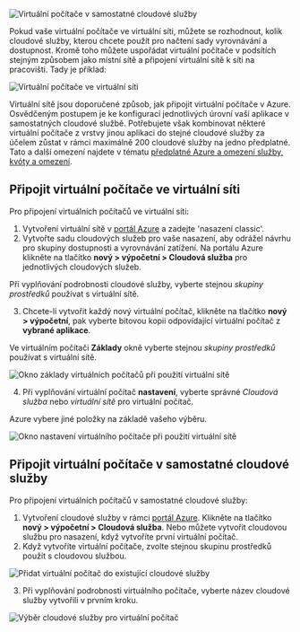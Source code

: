 

![Virtuální počítače v samostatné cloudové služby](./media/virtual-machines-common-classic-connect-vms/CloudServiceExample.png)

Pokud vaše virtuální počítače ve virtuální síti, můžete se rozhodnout, kolik cloudové služby, kterou chcete použít pro načtení sady vyrovnávání a dostupnost. Kromě toho můžete uspořádat virtuální počítače v podsítích stejným způsobem jako místní sítě a připojení virtuální sítě k síti na pracovišti. Tady je příklad:

![Virtuální počítače ve virtuální síti](./media/virtual-machines-common-classic-connect-vms/VirtualNetworkExample.png)

Virtuální sítě jsou doporučené způsob, jak připojit virtuální počítače v Azure. Osvědčeným postupem je ke konfiguraci jednotlivých úrovní vaší aplikace v samostatných cloudové službě. Potřebujete však kombinovat některé virtuální počítače z vrstvy jinou aplikaci do stejné cloudové služby za účelem zůstat v rámci maximálně 200 cloudové služby na jedno předplatné. Tato a další omezení najdete v tématu [předplatné Azure a omezení služby, kvóty a omezení](../articles/azure-subscription-service-limits.md).

## <a name="connect-vms-in-a-virtual-network"></a>Připojit virtuální počítače ve virtuální síti
Pro připojení virtuálních počítačů ve virtuální síti:

1. Vytvoření virtuální sítě v [portál Azure](../articles/virtual-network/virtual-networks-create-vnet-classic-pportal.md) a zadejte 'nasazení classic'.
2. Vytvořte sadu cloudových služeb pro vaše nasazení, aby odrážel návrhu pro skupiny dostupnosti a vyrovnávání zatížení. Na portálu Azure klikněte na tlačítko **nový > výpočetní > Cloudová služba** pro jednotlivých cloudových služeb.

  Při vyplňování podrobnosti cloudové služby, vyberte stejnou _skupiny prostředků_ používat s virtuální sítě.

3. Chcete-li vytvořit každý nový virtuální počítač, klikněte na tlačítko **nový > výpočetní**, pak vyberte bitovou kopii odpovídající virtuální počítač z **vybrané aplikace**.

  Ve virtuálním počítači **Základy** okně vyberte stejnou _skupiny prostředků_ používat s virtuální sítě.

  ![Okno základy virtuálních počítačů při použití virtuální sítě](./media/virtual-machines-common-classic-connect-vms/CreateVM_Basics_VN.png)

4. Při vyplňování virtuální počítač **nastavení**, vyberte správné _Cloudová služba_ nebo _virtuální sítě_ pro virtuální počítač.

  Azure vybere jiné položky na základě vašeho výběru.

  ![Okno nastavení virtuálního počítače při použití virtuální sítě](./media/virtual-machines-common-classic-connect-vms/CreateVM_Settings_VN.png)


## <a name="connect-vms-in-a-standalone-cloud-service"></a>Připojit virtuální počítače v samostatné cloudové služby
Pro připojení virtuálních počítačů v samostatné cloudové služby:

1. Vytvoření cloudové služby v rámci [portál Azure](http://portal.azure.com). Klikněte na tlačítko **nový > výpočetní > Cloudová služba**. Nebo můžete vytvořit cloudovou službu pro nasazení, když vytvoříte první virtuální počítač.
2. Když vytvoříte virtuální počítače, zvolte stejnou skupinu prostředků použít s cloudovou službou.

  ![Přidat virtuální počítač do existující cloudové služby](./media/virtual-machines-common-classic-connect-vms/CreateVM_Basics_SA.png)

3.  Při vyplňování podrobnosti virtuálního počítače, vyberte název cloudové služby vytvořili v prvním kroku.

  ![Výběr cloudové služby pro virtuální počítač](./media/virtual-machines-common-classic-connect-vms/CreateVM_Settings_SA.png)
